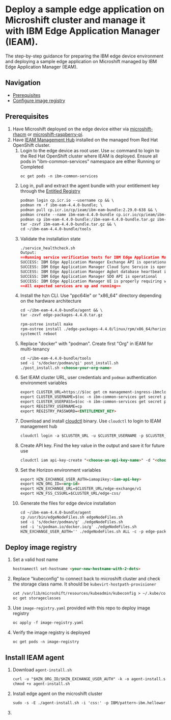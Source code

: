 # Deploy a sample edge application on Microshift cluster and manage it with IBM Edge Application Manager (IEAM).

The step-by-step guidance for preparing the IBM edge device environment and deploying a sample edge application on Microshift managed by IBM Edge Application Manager 
(IEAM).

## Navigation

- [Prerequisites](#prerequisites)
- [Configure image registry](#optional---deploy-image-registry)

## Prerequisites

1. Have Microshift deployed on the edge device either via [microshift-rhacm](https://github.com/gargpriyank/telco-edge/tree/main/microshift-rhacm) or 
 [microshift-raspberry-pi](https://github.com/gargpriyank/telco-edge/tree/main/microshift-raspberry-pi).
2. Have [IEAM Management Hub](https://www.ibm.com/docs/en/eam/4.4?topic=installation-install-ieam) installed on the managed from Red Hat OpenShift cluster. 
   1. Login to the edge device as root user. Use `oc` command to login to the Red Hat OpenShift cluster where IEAM is deployed. Ensure all pods in "ibm-common-services" 
      namespace are either Running or Completed
      ```markdown
      oc get pods -n ibm-common-services
      ```
   2. Log in, pull and extract the agent bundle with your entitlement key through the [Entitled Registry](https://myibm.ibm.com/products-services/containerlibrary)
      ```markdown
      podman login cp.icr.io --username cp && \
      podman rm -f ibm-eam-4.4.0-bundle; \
      podman pull cp.icr.io/cp/ieam/ibm-eam-bundle:2.29.0-638 && \
      podman create --name ibm-eam-4.4.0-bundle cp.icr.io/cp/ieam/ibm-eam-bundle:2.29.0-638 bash && \
      podman cp ibm-eam-4.4.0-bundle:/ibm-eam-4.4.0-bundle.tar.gz ibm-eam-4.4.0-bundle.tar.gz && \
      tar -zxvf ibm-eam-4.4.0-bundle.tar.gz && \
      cd ~/ibm-eam-4.4.0-bundle/tools
      ```
   3. Validate the installation state
      ```markdown
      ./service_healthcheck.sh
      Output:
      ==Running service verification tests for IBM Edge Application Manager==
      SUCCESS: IBM Edge Application Manager Exchange API is operational
      SUCCESS: IBM Edge Application Manager Cloud Sync Service is operational
      SUCCESS: IBM Edge Application Manager Agbot database heartbeat is current
      SUCCESS: IBM Edge Application Manager SDO API is operational
      SUCCESS: IBM Edge Application Manager UI is properly requiring valid authentication
      ==All expected services are up and running==
      ```
   4. Install the hzn CLI. Use "ppc64le" or "x86_64" directory depending on the hardware architecture
      ```markdown
      cd ~/ibm-eam-4.4.0-bundle/agent && \
      tar -zxvf edge-packages-4.4.0.tar.gz
      
      rpm-ostree install make
      rpm-ostree install ./edge-packages-4.4.0/linux/rpm/x86_64/horizon-cli-*.x86_64.rpm
      systemctl reboot
      ```
   5. Replace "docker" with "podman". Create first "Org" in IEAM for multi-tenancy
      ```markdown
      cd ~/ibm-eam-4.4.0-bundle/tools
      sed -i 's/docker/podman/gi' post_install.sh
      ./post_install.sh <choose-your-org-name>
      ```
   6. Set IEAM cluster URL, user credentials and `podman` authentication environment variables
      ```markdown
      export CLUSTER_URL=https://$(oc get cm management-ingress-ibmcloud-cluster-info -o jsonpath='{.data.cluster_ca_domain}' -n ibm-common-services)
      export CLUSTER_USERNAME=$(oc -n ibm-common-services get secret platform-auth-idp-credentials -o jsonpath='{.data.admin_username}' | base64 --decode)
      export CLUSTER_USERPASS=$(oc -n ibm-common-services get secret platform-auth-idp-credentials -o jsonpath='{.data.admin_password}' | base64 --decode)
      export REGISTRY_USERNAME=cp
      export REGISTRY_PASSWORD=<ENTITLEMENT_KEY>
      ```
   7. Download and install [cloudctl](https://www.ibm.com/docs/en/eam/4.4?topic=cli-installing-cloudctl-kubectl-oc) binary. Use `cloudctl` to login to IEAM management hub
      ```markdown
      cloudctl login -a $CLUSTER_URL -u $CLUSTER_USERNAME -p $CLUSTER_USERPASS --skip-ssl-validation
      ```
   8. Create API key. Find the key value in the output and save it for future use
      ```markdown
      cloudctl iam api-key-create "<choose-an-api-key-name>" -d "<choose-an-api-key-description>"
      ```
   9. Set the Horizon environment variables
      ```markdown
      export HZN_EXCHANGE_USER_AUTH=iamapikey:<iam-api-key>
      export HZN_ORG_ID=<org-id>
      export HZN_EXCHANGE_URL=$CLUSTER_URL/edge-exchange/v1
      export HZN_FSS_CSSURL=$CLUSTER_URL/edge-css/
      ```
   10. Generate the files for edge device installation
       ```markdown
       cd ~/ibm-eam-4.4.0-bundle/agent
       cp /usr/bin/edgeNodeFiles.sh edgeNodeFiles.sh
       sed -i 's/docker/podman/g' ./edgeNodeFiles.sh
       sed -i 's/podman.io/docker.io/g' ./edgeNodeFiles.sh
       HZN_EXCHANGE_USER_AUTH='' ./edgeNodeFiles.sh ALL -c -p edge-packages-4.4.0 -r cp.icr.io/cp/ieam
       ```
## Deploy image registry

1. Set a valid host name
   ```markdown
   hostnamectl set-hostname <your-new-hostname-with-2-dots>
   ```
2. Replace "kubeconfig" to connect back to microshift cluster and check the storage class name. It should be `kubevirt-hostpath-provisioner`
   ```markdown
   cat /var/lib/microshift/resources/kubeadmin/kubeconfig > ~/.kube/config
   oc get storageclasses
   ```
3. Use `image-registry.yaml` provided with this repo to deploy image registry
   ```markdown
   oc apply -f image-registry.yaml
   ```
4. Verify the image registry is deployed
   ```markdown
   oc get pods -n image-registry
   ```
## Install IEAM agent

1. Download `agent-install.sh`   
   ```markdown
   curl -u "$HZN_ORG_ID/$HZN_EXCHANGE_USER_AUTH" -k -o agent-install.sh $HZN_FSS_CSSURL/api/v1/objects/IBM/agent_files/agent-install.sh/data
   chmod +x agent-install.sh
   ```
2. Install edge agent on the microshift cluster
   ```markdown
   sudo -s -E ./agent-install.sh -i 'css:' -p IBM/pattern-ibm.helloworld -w '*' -T 120
   ```
3. 